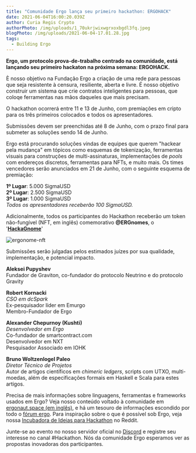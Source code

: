 ```yaml
---
title: "Comunidade Ergo lança seu primeiro hackathon: ERGOHACK"
date: 2021-06-04T16:00:20.039Z
author: Curia Regis Crypto
authorPhoto: /img/uploads/1_70ukrjwixwgrxoxbgdl3fq.jpeg
blogPhoto: /img/uploads/2021-06-04-17.01.28.jpg
tags:
  - Building Ergo
---
```

**Ergo, um protocolo prova-de-trabalho centrado na comunidade, está lançando seu primeiro hackaton na próxima semana: ERGOHACK.** 

È nosso objetivo na Fundação Ergo a criação de uma rede para pessoas que seja resistente à censura, resiliente, aberta e livre. É nosso objetivo construir um sistema que crie contratos inteligentes para pessoas, que coloqe ferramentas nas mãos daqueles que mais precisam.  

O hackathon ocorrerá entre 11 e 13 de Junho, com premiações em cripto para os três primeiros colocados e todos os apresentadores. 

Submissões devem ser preenchidas até 8 de Junho, com o prazo final para submeter as soluções sendo 14 de Junho. 

Ergo está procurando soluções vindas de equipes que querem "hackear pela mudança" em tópicos como esquemas de tokenização, ferramentas visuais para construções de multi-assinaturas, implementações de *pools* com endereços discretos, ferramentas para NFTs, e muito mais. Os times vencedores serão anunciados em 21 de Junho, com o seguinte esquema de premiação:

**1º Lugar**: 5.000 SigmaUSD\
**2º Lugar**: 2.500 SigmaUSD\
**3º Lugar**: 1.000 SigmaUSD\
*Todos os apresentadores receberão 100 SigmaUSD.*

Adicionalmente, todos os participantes do Hackathon receberão um token não-fungível (NFT, em inglês) comemorativo **@ERGnomes**, o '**[HackaGnome](https://twitter.com/ERGnomes/status/1397206492433027089?s=20)**'

![ergonome-nft](/img/uploads/2021-06-04-17.07.57.jpg)

Submissões serão julgadas pelos estimados juízes por sua qualidade, implementação, e potencial impacto. 

**Aleksei Pupyshev**\
Fundador de Graviton, co-fundador do protocolo Neutrino e do protocolo Gravity

**Robert Kornacki**\
*CSO em dcSpark*\
Ex-pesquisador líder em Emurgo\
Membro-Fundador de Ergo

**Alexander Chepurnoy (Kushti)**\
*Desenvolvedor em Ergo* \
Co-fundador de smartcontract.com\
Desenvolvedor em NXT\
Pesquisador Associado em IOHK

**Bruno Woltzenlogel Paleo**\
*Diretor Técnico de Projetos*\
Autor de artigos científicos em *chimeric ledgers*, scripts com UTXO, multi-moedas, além de especificações formais em Haskell e Scala para estes artigos.

Precisa de mais informações sobre linguagens, ferramentas e frameworks usados em Ergo?
Veja nosso conteúdo voltado à comunidade em [ergonaut.space (em inglês)](https://ergonaut.space/en/hackathon), e há um tesouro de informações escondido por todo o [fórum ergo](https://www.ergoforum.org/c/research-and-development/7?order=views). Para inspiração sobre o que é possível sob Ergo, veja nossa [Incubadora de Ideias para Hackathon](https://www.reddit.com/r/ergonauts/comments/nmof7c/hackathon_idea_incubator/) no Reddit. 

Junte-se ao evento no nosso servidor oficial no [Discord](https://discord.gg/kj7s7nb) e registre seu interesse no canal #Hackathon. 
Nós da comunidade Ergo esperamos ver as propostas inovadoras dos participantes.